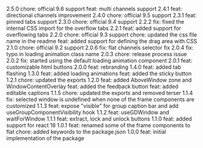 2.5.0
chore: official 9.6 support
feat: multi channels support
2.4.1
feat: directional channels improvement 
2.4.0
chore: official 9.5 support
2.3.1
feat: pinned tabs support
2.3.0
chore: official 9.4 support
2.2.2
fix: fixed the internal CSS import for the overflow tabs
2.2.1
feat: added support for overflowing tabs
2.2.0
chore: official 9.3 support
chore: updated the css file name in the readme
feat: added support for defining the drag area with CSS
2.1.0
chore: official 9.2 support
2.0.6
fix: flat channels selector fix
2.0.4
fix: typo in loading animation class name
2.0.3
chore: release process issue
2.0.2
fix: started using the default loading animation component
2.0.1
feat: customizable html buttons
2.0.0
feat: rebranding
1.4.0
feat: added tab flashing
1.3.0
feat: added loading animations
feat: added the sticky button
1.2.1
chore: updated the exports
1.2.0
feat: added AboveWindow zone and WindowContentOverlay
feat: added the feedback button
feat: added editable captions
1.1.5
chore: updated the exports and removed terser
1.1.4
fix: selected window is undefined when none of the frame components are customized
1.1.3
feat: expose "visible" for group caption bar and add useGroupComponentVisibility hook
1.1.2
feat: useGDWindow and waitForWindow
1.1.1
feat: extract, lock and unlock buttons
1.1.0
feat: added support for react 18
1.0.1
feat: renamed some of the frame components to flat
chore: added keywords to the package.json
1.0.0
feat: initial implementation of the package